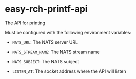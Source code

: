 # easy-rch-printf-api

The API for printing

Must be configured with the following environment variables:

* `NATS_URL`: The NATS server URL

* `NATS_STREAM_NAME`: The NATS stream name

* `NATS_SUBJECT`: The NATS subject

* `LISTEN_AT`: The socket address where the API will listen
